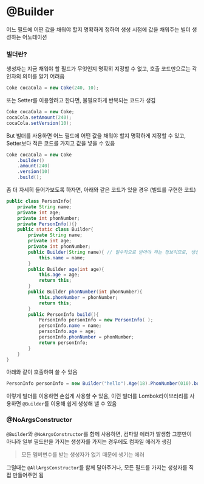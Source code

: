 # @Builder

어느 필드에 어떤 값을 채워야 할지 명확하게 정하여 생성 시점에 값을 채워주는 빌더 생성하는 어노테이션

### 빌더란?

생성자는 지금 채워야 할 필드가 무엇인지 명확히 지정할 수 없고, 호출 코드만으로는 각 인자의 의미를 알기 어려움

```java
Coke cocaCola = new Coke(240, 10);
```

또는 Setter를 이용할려고 한다면, 불필요하게 반복되는 코드가 생김

```java
Coke cocaCola = new Coke;
cocaCola.setAmount(240);
cocaCola.setVersion(10);
```

But 빌더를 사용하면 어느 필드에 어떤 값을 채워야 할지 명확하게 지정할 수 있고, Setter보다 적은 코드를 가지고 값을 넣을 수 있음

```java
Coke cocaCola = new Coke
    .builder()
    .amount(240)
    .version(10)
    .build();
```

좀 더 자세히 들어가보도록 하자면, 아래와 같은 코드가 있을 경우 (빌드를 구현한 코드)

```java
public class PersonInfo{
  	private String name;
  	private int age;
  	private int phonNumber;
  	private PersonInfo(){}
 	public static class Builder{
    	private String name;
    	private int age;
    	private int phonNumber;
   		public Builder(String name){ // 필수적으로 받아야 하는 정보이므로, 생성자로 받도록 함
      		this.name = name;
    	}
   		public Builder age(int age){
 			this.age = age;
 			return this;
   		}
   		public Builder phonNumber(int phonNumber){
			this.phonNumber = phonNumber;
 			return this;
   		}
   		public PersonInfo build(){
   			PersonInfo personInfo = new PersonInfo( );
   			personInfo.name = name;
   			personInfo.age = age;
   			personInfo.phonNumber = phonNumber;
   			return personInfo;
 		}
   	}
}
```

아래와 같이 호출하여 쓸 수 있음

```java
PersonInfo personInfo = new Builder("hello").Age(18).PhonNumber(010).build( );
```

이렇게 빌더를 이용하면 손쉽게 사용할 수 있음, 이런 빌더를 Lombok라이브러리를 사용하면 `@Builder`를 이용해 쉽게 생성해 낼 수 있음

### @NoArgsConstructor

`@Builder`와 `@NoArgsConstructor`를 함께 사용하면, 컴파일 에러가 발생함
그뿐만이 아니라 일부 필드만을 가지는 생성자를 가지는 경우에도 컴파일 에러가 생김

> 모든 멤버변수를 받는 생성자가 없기 때문에 생기는 에러

그럴때는 `@AllArgsConstructor`를 함께 달아주거나, 모든 필드를 가지는 생성자를 직접 만들어주면 됨